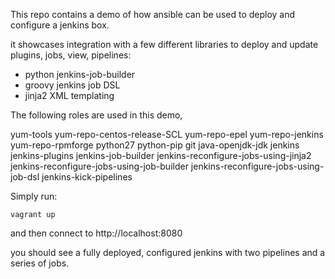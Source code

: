 This repo contains a demo of how ansible can be used to deploy and configure
a jenkins box.

it showcases integration with a few different libraries to deploy and update plugins, jobs, view, pipelines:

* python jenkins-job-builder
* groovy jenkins job DSL
* jinja2 XML templating


The following roles are used in this demo,

yum-tools
yum-repo-centos-release-SCL
yum-repo-epel
yum-repo-jenkins
yum-repo-rpmforge
python27
python-pip
git
java-openjdk-jdk
jenkins
jenkins-plugins
jenkins-job-builder
jenkins-reconfigure-jobs-using-jinja2
jenkins-reconfigure-jobs-using-job-builder
jenkins-reconfigure-jobs-using-job-dsl
jenkins-kick-pipelines

Simply run:

    vagrant up

and then connect to http://localhost:8080

you should see a fully deployed, configured jenkins with two pipelines and a series of jobs.